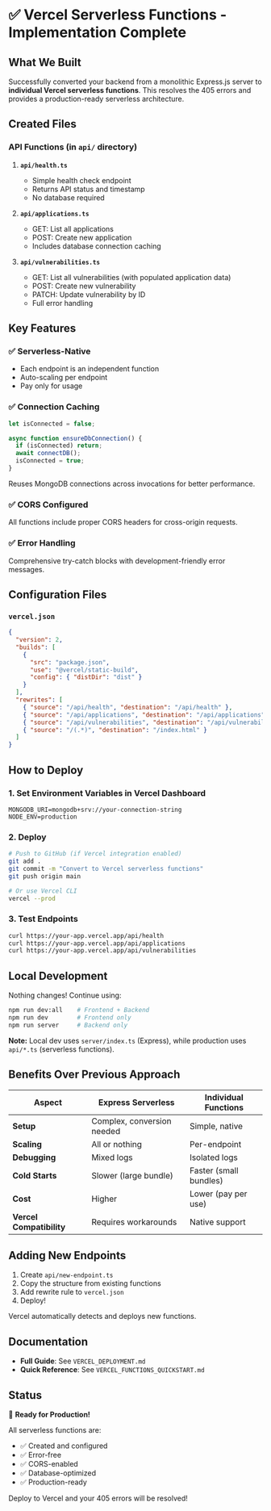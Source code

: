 # ✅ Vercel Serverless Functions - Implementation Complete

## What We Built

Successfully converted your backend from a monolithic Express.js server to **individual Vercel serverless functions**. This resolves the 405 errors and provides a production-ready serverless architecture.

## Created Files

### API Functions (in `api/` directory)

1. **`api/health.ts`**
   - Simple health check endpoint
   - Returns API status and timestamp
   - No database required

2. **`api/applications.ts`**
   - GET: List all applications
   - POST: Create new application
   - Includes database connection caching

3. **`api/vulnerabilities.ts`**
   - GET: List all vulnerabilities (with populated application data)
   - POST: Create new vulnerability
   - PATCH: Update vulnerability by ID
   - Full error handling

## Key Features

### ✅ Serverless-Native
- Each endpoint is an independent function
- Auto-scaling per endpoint
- Pay only for usage

### ✅ Connection Caching
```typescript
let isConnected = false;

async function ensureDbConnection() {
  if (isConnected) return;
  await connectDB();
  isConnected = true;
}
```
Reuses MongoDB connections across invocations for better performance.

### ✅ CORS Configured
All functions include proper CORS headers for cross-origin requests.

### ✅ Error Handling
Comprehensive try-catch blocks with development-friendly error messages.

## Configuration Files

### `vercel.json`
```json
{
  "version": 2,
  "builds": [
    {
      "src": "package.json",
      "use": "@vercel/static-build",
      "config": { "distDir": "dist" }
    }
  ],
  "rewrites": [
    { "source": "/api/health", "destination": "/api/health" },
    { "source": "/api/applications", "destination": "/api/applications" },
    { "source": "/api/vulnerabilities", "destination": "/api/vulnerabilities" },
    { "source": "/(.*)", "destination": "/index.html" }
  ]
}
```

## How to Deploy

### 1. Set Environment Variables in Vercel Dashboard

```env
MONGODB_URI=mongodb+srv://your-connection-string
NODE_ENV=production
```

### 2. Deploy

```bash
# Push to GitHub (if Vercel integration enabled)
git add .
git commit -m "Convert to Vercel serverless functions"
git push origin main

# Or use Vercel CLI
vercel --prod
```

### 3. Test Endpoints

```bash
curl https://your-app.vercel.app/api/health
curl https://your-app.vercel.app/api/applications
curl https://your-app.vercel.app/api/vulnerabilities
```

## Local Development

Nothing changes! Continue using:

```bash
npm run dev:all    # Frontend + Backend
npm run dev        # Frontend only
npm run server     # Backend only
```

**Note:** Local dev uses `server/index.ts` (Express), while production uses `api/*.ts` (serverless functions).

## Benefits Over Previous Approach

| Aspect | Express Serverless | Individual Functions |
|--------|-------------------|---------------------|
| **Setup** | Complex, conversion needed | Simple, native |
| **Scaling** | All or nothing | Per-endpoint |
| **Debugging** | Mixed logs | Isolated logs |
| **Cold Starts** | Slower (large bundle) | Faster (small bundles) |
| **Cost** | Higher | Lower (pay per use) |
| **Vercel Compatibility** | Requires workarounds | Native support |

## Adding New Endpoints

1. Create `api/new-endpoint.ts`
2. Copy the structure from existing functions
3. Add rewrite rule to `vercel.json`
4. Deploy!

Vercel automatically detects and deploys new functions.

## Documentation

- **Full Guide**: See `VERCEL_DEPLOYMENT.md`
- **Quick Reference**: See `VERCEL_FUNCTIONS_QUICKSTART.md`

## Status

🎉 **Ready for Production!**

All serverless functions are:
- ✅ Created and configured
- ✅ Error-free
- ✅ CORS-enabled
- ✅ Database-optimized
- ✅ Production-ready

Deploy to Vercel and your 405 errors will be resolved!
